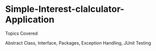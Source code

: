 # Simple-Interest-clalculator-Application

Topics Covered

Abstract Class, Interface, Packages, Exception Handling, JUnit Testing
